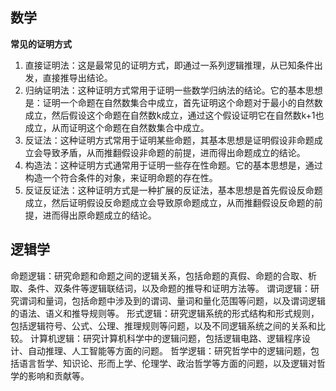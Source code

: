 
## 数学
**常见的证明方式**
1. 直接证明法：这是最常见的证明方式，即通过一系列逻辑推理，从已知条件出发，直接推导出结论。
2. 归纳证明法：这种证明方式常用于证明一些数学归纳法的结论。它的基本思想是：证明一个命题在自然数集合中成立，首先证明这个命题对于最小的自然数成立，然后假设这个命题在自然数k成立，通过这个假设证明它在自然数k+1也成立，从而证明这个命题在自然数集合中成立。
3. 反证法：这种证明方式常用于证明某些命题，其基本思想是证明假设非命题成立会导致矛盾，从而推翻假设非命题的前提，进而得出命题成立的结论。
4. 构造法：这种证明方式通常用于证明一些存在性命题。它的基本思想是，通过构造一个符合条件的对象，来证明命题的存在性。
5. 反证反证法：这种证明方式是一种扩展的反证法，基本思想是首先假设反命题成立，然后证明假设反命题成立会导致原命题成立，从而推翻假设反命题的前提，进而得出原命题成立的结论。


## 逻辑学
命题逻辑：研究命题和命题之间的逻辑关系，包括命题的真假、命题的合取、析取、条件、双条件等逻辑联结词，以及命题的推导和证明方法等。
谓词逻辑：研究谓词和量词，包括命题中涉及到的谓词、量词和量化范围等问题，以及谓词逻辑的语法、语义和推导规则等。
形式逻辑：研究逻辑系统的形式结构和形式规则，包括逻辑符号、公式、公理、推理规则等问题，以及不同逻辑系统之间的关系和比较。
计算机逻辑：研究计算机科学中的逻辑问题，包括逻辑电路、逻辑程序设计、自动推理、人工智能等方面的问题。
哲学逻辑：研究哲学中的逻辑问题，包括语言哲学、知识论、形而上学、伦理学、政治哲学等方面的问题，以及逻辑对哲学的影响和贡献等。
